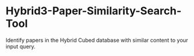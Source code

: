 # Hybrid3-Paper-Similarity-Search-Tool
Identify papers in the Hybrid Cubed database with similar content to your input query.
